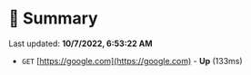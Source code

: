 # 📖 Summary
Last updated: **10/7/2022, 6:53:22 AM**

- `GET` [https://google.com](https://google.com) - **Up** (133ms)
